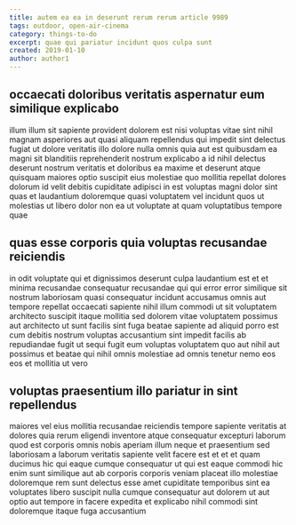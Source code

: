 ```yaml
---
title: autem ea ea in deserunt rerum rerum article 9989
tags: outdoor, open-air-cinema
category: things-to-do
excerpt: quae qui pariatur incidunt quos culpa sunt
created: 2019-01-10
author: author1
---
```


## occaecati doloribus veritatis aspernatur eum similique explicabo

illum illum sit sapiente provident dolorem est nisi voluptas vitae sint nihil magnam asperiores aut quasi aliquam repellendus qui impedit sint delectus fugiat ut dolore veritatis illo dolore nulla omnis quia aut est quibusdam ea magni sit blanditiis reprehenderit nostrum explicabo a id nihil delectus deserunt nostrum veritatis et doloribus ea maxime et deserunt atque quisquam maiores optio suscipit eius molestiae quo mollitia repellat dolores dolorum id velit debitis cupiditate adipisci in est voluptas magni dolor sint quas et laudantium doloremque quasi voluptatem vel incidunt quos ut molestias ut libero dolor non ea ut voluptate at quam voluptatibus tempore quae

## quas esse corporis quia voluptas recusandae reiciendis

in odit voluptate qui et dignissimos deserunt culpa laudantium est et et minima recusandae consequatur recusandae qui qui error error similique sit nostrum laboriosam quasi consequatur incidunt accusamus omnis aut tempore repellat occaecati sapiente nihil illum commodi ut sit voluptatem architecto suscipit itaque mollitia sed dolorem vitae voluptatem possimus aut architecto ut sunt facilis sint fuga beatae sapiente ad aliquid porro est cum debitis nostrum voluptas accusantium sint impedit facilis ab repudiandae fugit ut sequi fugit eum voluptas voluptatem quo aut nihil aut possimus et beatae qui nihil omnis molestiae ad omnis tenetur nemo eos eos et mollitia ut vero

## voluptas praesentium illo pariatur in sint repellendus

maiores vel eius mollitia recusandae reiciendis tempore sapiente veritatis at dolores quia rerum eligendi inventore atque consequatur excepturi laborum quod est corporis omnis nobis aperiam illum neque et praesentium sed laboriosam a laborum veritatis sapiente velit facere est et et et quam ducimus hic qui eaque cumque consequatur ut qui est eaque commodi hic enim sunt similique aut ab corporis corporis veniam placeat illo molestiae doloremque rem sunt delectus esse amet cupiditate temporibus sint ea voluptates libero suscipit nulla cumque consequatur aut dolorem ut aut optio aut tempore in facere expedita et explicabo nihil commodi sint doloremque itaque fuga accusantium
